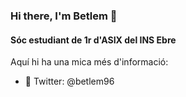 ### Hi there, I'm Betlem 👋

#### **Sóc estudiant de 1r d'ASIX del INS Ebre**

Aquí hi ha una mica més d'informació:

- :baby_chick: Twitter: @betlem96

